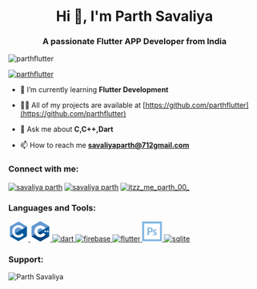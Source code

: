 <h1 align="center">Hi 👋, I'm Parth Savaliya</h1>
<h3 align="center">A passionate Flutter APP Developer from India</h3>

<p align="left"> <img src="https://komarev.com/ghpvc/?username=parthflutter&label=Profile%20views&color=0e75b6&style=flat" alt="parthflutter" /> </p>

<p align="left"> <a href="https://github.com/ryo-ma/github-profile-trophy"><img src="https://github-profile-trophy.vercel.app/?username=parthflutter" alt="parthflutter" /></a> </p>

- 🌱 I’m currently learning **Flutter Development**

- 👨‍💻 All of my projects are available at [https://github.com/parthflutter](https://github.com/parthflutter)

- 💬 Ask me about **C,C++,Dart**

- 📫 How to reach me **savaliyaparth@712gmail.com**

<h3 align="left">Connect with me:</h3>
<p align="left">
<a href="https://linkedin.com/in/savaliya parth" target="blank"><img align="center" src="https://raw.githubusercontent.com/rahuldkjain/github-profile-readme-generator/master/src/images/icons/Social/linked-in-alt.svg" alt="savaliya parth" height="30" width="40" /></a>
<a href="https://fb.com/savaliya parth" target="blank"><img align="center" src="https://raw.githubusercontent.com/rahuldkjain/github-profile-readme-generator/master/src/images/icons/Social/facebook.svg" alt="savaliya parth" height="30" width="40" /></a>
<a href="https://instagram.com/itzz_me_parth_00_" target="blank"><img align="center" src="https://raw.githubusercontent.com/rahuldkjain/github-profile-readme-generator/master/src/images/icons/Social/instagram.svg" alt="itzz_me_parth_00_" height="30" width="40" /></a>
</p>

<h3 align="left">Languages and Tools:</h3>
<p align="left"> <a href="https://www.cprogramming.com/" target="_blank" rel="noreferrer"> <img src="https://raw.githubusercontent.com/devicons/devicon/master/icons/c/c-original.svg" alt="c" width="40" height="40"/> </a> <a href="https://www.w3schools.com/cpp/" target="_blank" rel="noreferrer"> <img src="https://raw.githubusercontent.com/devicons/devicon/master/icons/cplusplus/cplusplus-original.svg" alt="cplusplus" width="40" height="40"/> </a> <a href="https://dart.dev" target="_blank" rel="noreferrer"> <img src="https://www.vectorlogo.zone/logos/dartlang/dartlang-icon.svg" alt="dart" width="40" height="40"/> </a> <a href="https://firebase.google.com/" target="_blank" rel="noreferrer"> <img src="https://www.vectorlogo.zone/logos/firebase/firebase-icon.svg" alt="firebase" width="40" height="40"/> </a> <a href="https://flutter.dev" target="_blank" rel="noreferrer"> <img src="https://www.vectorlogo.zone/logos/flutterio/flutterio-icon.svg" alt="flutter" width="40" height="40"/> </a> <a href="https://www.photoshop.com/en" target="_blank" rel="noreferrer"> <img src="https://raw.githubusercontent.com/devicons/devicon/master/icons/photoshop/photoshop-line.svg" alt="photoshop" width="40" height="40"/> </a> <a href="https://www.sqlite.org/" target="_blank" rel="noreferrer"> <img src="https://www.vectorlogo.zone/logos/sqlite/sqlite-icon.svg" alt="sqlite" width="40" height="40"/> </a> </p>

<h3 align="left">Support:</h3>
<p><a href="https://www.buymeacoffee.com/Parth Savaliya"> <img align="left" src="https://cdn.buymeacoffee.com/buttons/v2/default-yellow.png" height="50" width="210" alt="Parth Savaliya" /></a></p><br><br>

